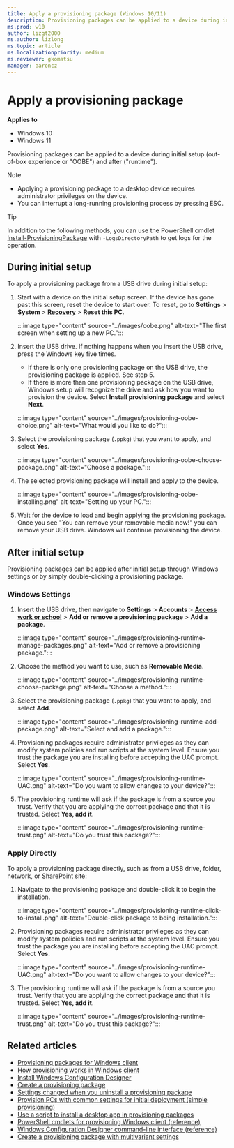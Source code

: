 ```yaml
---
title: Apply a provisioning package (Windows 10/11)
description: Provisioning packages can be applied to a device during initial setup (OOBE) and after (runtime).
ms.prod: w10
author: lizgt2000
ms.author: lizlong
ms.topic: article
ms.localizationpriority: medium
ms.reviewer: gkomatsu
manager: aaroncz
---
```


# Apply a provisioning package


**Applies to**

-   Windows 10
-   Windows 11

Provisioning packages can be applied to a device during initial setup (out-of-box experience or "OOBE") and after ("runtime").

> [!NOTE]
>
> - Applying a provisioning package to a desktop device requires administrator privileges on the device.
> - You can interrupt a long-running provisioning process by pressing ESC.

> [!TIP]
> In addition to the following methods, you can use the PowerShell cmdlet [Install-ProvisioningPackage](/powershell/module/provisioning/Install-ProvisioningPackage) with `-LogsDirectoryPath` to get logs for the operation.

## During initial setup

To apply a provisioning package from a USB drive during initial setup:

1. Start with a device on the initial setup screen. If the device has gone past this screen, reset the device to start over. To reset, go to **Settings** > **System** > [**Recovery**](ms-settings:recovery) > **Reset this PC**.

   :::image type="content" source="../images/oobe.png" alt-text="The first screen when setting up a new PC.":::

2. Insert the USB drive. If nothing happens when you insert the USB drive, press the Windows key five times.

   - If there is only one provisioning package on the USB drive, the provisioning package is applied. See step 5.
   - If there is more than one provisioning package on the USB drive, Windows setup will recognize the drive and ask how you want to provision the device. Select **Install provisioning package** and select **Next**.

   :::image type="content" source="../images/provisioning-oobe-choice.png" alt-text="What would you like to do?":::

3. Select the provisioning package (`.ppkg`) that you want to apply, and select **Yes**.

    :::image type="content" source="../images/provisioning-oobe-choose-package.png" alt-text="Choose a package.":::

4. The selected provisioning package will install and apply to the device.

   :::image type="content" source="../images/provisioning-oobe-installing.png" alt-text="Setting up your PC.":::

5. Wait for the device to load and begin applying the provisioning package. Once you see "You can remove your removable media now!" you can remove your USB drive. Windows will continue provisioning the device.

## After initial setup

Provisioning packages can be applied after initial setup through Windows settings or by simply double-clicking a provisioning package.

### Windows Settings

1. Insert the USB drive, then navigate to **Settings** > **Accounts** > [**Access work or school**](ms-settings:workplace) > **Add or remove a provisioning package** > **Add a package**.

   :::image type="content" source="../images/provisioning-runtime-manage-packages.png" alt-text="Add or remove a provisioning package.":::

2. Choose the method you want to use, such as **Removable Media**.

   :::image type="content" source="../images/provisioning-runtime-choose-package.png" alt-text="Choose a method.":::

3. Select the provisioning package (`.ppkg`) that you want to apply, and select **Add**.

   :::image type="content" source="../images/provisioning-runtime-add-package.png" alt-text="Select and add a package.":::

4. Provisioning packages require administrator privileges as they can modify system policies and run scripts at the system level. Ensure you trust the package you are installing before accepting the UAC prompt. Select **Yes**.

   :::image type="content" source="../images/provisioning-runtime-UAC.png" alt-text="Do you want to allow changes to your device?":::

5. The provisioning runtime will ask if the package is from a source you trust. Verify that you are applying the correct package and that it is trusted. Select **Yes, add it**.

   :::image type="content" source="../images/provisioning-runtime-trust.png" alt-text="Do you trust this package?":::

### Apply Directly

To apply a provisioning package directly, such as from a USB drive, folder, network, or SharePoint site:

1. Navigate to the provisioning package and double-click it to begin the installation.

   :::image type="content" source="../images/provisioning-runtime-click-to-install.png" alt-text="Double-click package to being installation.":::

2. Provisioning packages require administrator privileges as they can modify system policies and run scripts at the system level. Ensure you trust the package you are installing before accepting the UAC prompt. Select **Yes**.

   :::image type="content" source="../images/provisioning-runtime-UAC.png" alt-text="Do you want to allow changes to your device?":::

3. The provisioning runtime will ask if the package is from a source you trust. Verify that you are applying the correct package and that it is trusted. Select **Yes, add it**.

   :::image type="content" source="../images/provisioning-runtime-trust.png" alt-text="Do you trust this package?":::

## Related articles

- [Provisioning packages for Windows client](provisioning-packages.md)
- [How provisioning works in Windows client](provisioning-how-it-works.md)
- [Install Windows Configuration Designer](provisioning-install-icd.md)
- [Create a provisioning package](provisioning-create-package.md)
- [Settings changed when you uninstall a provisioning package](provisioning-uninstall-package.md)
- [Provision PCs with common settings for initial deployment (simple provisioning)](provision-pcs-for-initial-deployment.md)
- [Use a script to install a desktop app in provisioning packages](provisioning-script-to-install-app.md)
- [PowerShell cmdlets for provisioning Windows client (reference)](provisioning-powershell.md)
- [Windows Configuration Designer command-line interface (reference)](provisioning-command-line.md)
- [Create a provisioning package with multivariant settings](provisioning-multivariant.md)
